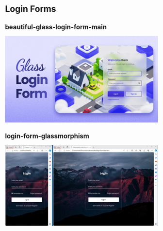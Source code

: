 # Login Forms

## beautiful-glass-login-form-main

![beautiful glass login form](/login-forms/beautiful-glass-login-form-main/preview.png)

## login-form-glassmorphism

![](/login-forms/login-form-glassmorphism/login-form-glassmorphism.jpg)



